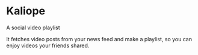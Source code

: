 Kaliope
=======

A social video playlist

It fetches video posts from your news feed and make a playlist, so you can enjoy videos your friends shared.
